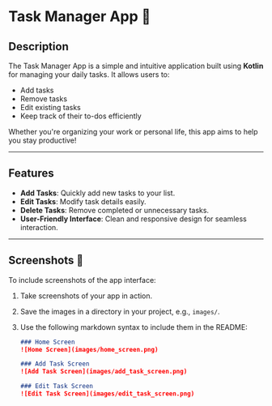 # Task Manager App 📝

## Description

The Task Manager App is a simple and intuitive application built using **Kotlin** for managing your daily tasks. It allows users to:

- Add tasks
- Remove tasks
- Edit existing tasks
- Keep track of their to-dos efficiently

Whether you're organizing your work or personal life, this app aims to help you stay productive!

---

## Features

- **Add Tasks**: Quickly add new tasks to your list.
- **Edit Tasks**: Modify task details easily.
- **Delete Tasks**: Remove completed or unnecessary tasks.
- **User-Friendly Interface**: Clean and responsive design for seamless interaction.

---

## Screenshots 📸

To include screenshots of the app interface:

1. Take screenshots of your app in action.
2. Save the images in a directory in your project, e.g., `images/`.
3. Use the following markdown syntax to include them in the README:

   ```markdown
   ### Home Screen
   ![Home Screen](images/home_screen.png)

   ### Add Task Screen
   ![Add Task Screen](images/add_task_screen.png)

   ### Edit Task Screen
   ![Edit Task Screen](images/edit_task_screen.png)
